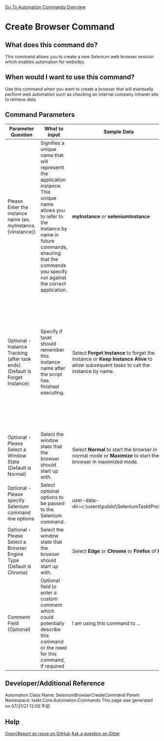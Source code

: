 <!--TITLE: Create Browser Command -->
<!-- SUBTITLE: a command in the Web Browser Commands group. -->
[Go To Automation Commands Overview](/automation-commands.md)


# Create Browser Command


## What does this command do?
This command allows you to create a new Selenium web browser session which enables automation for websites.


## When would I want to use this command?
Use this command when you want to create a browser that will eventually perform web automation such as checking an internal company intranet site to retrieve data


## Command Parameters
| Parameter Question   	| What to input  	|  Sample Data 	| Remarks  	|
| ---                    | ---               | ---           | ---       |
|Please Enter the instance name (ex. myInstance, {vInstance})|Signifies a unique name that will represemt the application instance.  This unique name allows you to refer to the instance by name in future commands, ensuring that the commands you specify run against the correct application.|**myInstance** or **seleniumInstance**|**myInstance** or **{vInstance}**|
|Optional - Instance Tracking (after task ends) (Default is Forget Instance)|Specify if taskt should remember this instance name after the script has finished executing.|Select **Forget Instance** to forget the instance or **Keep Instance Alive** to allow subsequent tasks to call the instance by name.|Calling the **Close Browser** command or ending the browser session will end the instance.  This command only works during the lifetime of the application.  If the application is closed, the references will be forgetten automatically.|
|Optional - Please Select a Window State (Default is Normal)|Select the window state that the browser should start up with.|Select **Normal** to start the browser in normal mode or **Maximize** to start the browser in maximized mode.||
|Optional - Please specify Selenium command line options|Select optional options to be passed to the Selenium command.|user-data-dir=c:\users\public\SeleniumTasktProfile||
|Optional - Please Select a Browser Engine Type (Default is Chrome)|Select the window state that the browser should start up with.|Select **Edge** or **Chrome** or **Firefox** of **IE**||
|Comment Field (Optional)|Optional field to enter a custom comment which could potentially describe this command or the need for this command, if required|I am using this command to ...|Optional|


## Developer/Additional Reference
Automation Class Name: SeleniumBrowserCreateCommand
Parent Namespace: taskt.Core.Automation.Commands
This page was generated on 07/21/21 12:05 午前


## Help
[Open/Report an issue on GitHub](https://github.com/saucepleez/taskt/issues/new)
[Ask a question on Gitter](https://gitter.im/taskt-rpa/Lobby)
